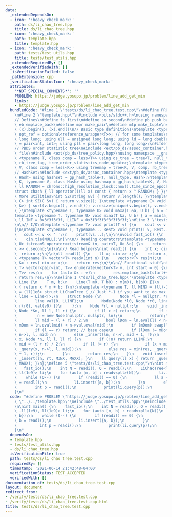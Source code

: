 ```yaml
---
data:
  _extendedDependsOn:
  - icon: ':heavy_check_mark:'
    path: ds/li_chao_tree.hpp
    title: ds/li_chao_tree.hpp
  - icon: ':heavy_check_mark:'
    path: template.hpp
    title: template.hpp
  - icon: ':heavy_check_mark:'
    path: tests/test_utils.hpp
    title: tests/test_utils.hpp
  _extendedRequiredBy: []
  _extendedVerifiedWith: []
  _isVerificationFailed: false
  _pathExtension: cpp
  _verificationStatusIcon: ':heavy_check_mark:'
  attributes:
    '*NOT_SPECIAL_COMMENTS*': ''
    PROBLEM: https://judge.yosupo.jp/problem/line_add_get_min
    links:
    - https://judge.yosupo.jp/problem/line_add_get_min
  bundledCode: "#line 1 \"tests/ds/li_chao_tree.test.cpp\"\n#define PROBLEM \"https://judge.yosupo.jp/problem/line_add_get_min\"\
    \n#line 2 \"template.hpp\"\n#include <bits/stdc++.h>\nusing namespace std;\n\n\
    // Defines\n#define fs first\n#define sn second\n#define pb push_back\n#define\
    \ eb emplace_back\n#define mpr make_pair\n#define mtp make_tuple\n#define all(x)\
    \ (x).begin(), (x).end()\n// Basic type definitions\ntemplate <typename T> using\
    \ opt_ref = optional<reference_wrapper<T>>; // for some templates\nusing ll =\
    \ long long; using ull = unsigned long long; using ld = long double;\nusing pii\
    \ = pair<int, int>; using pll = pair<long long, long long>;\n#ifdef __GNUG__\n\
    // PBDS order statistic tree\n#include <ext/pb_ds/assoc_container.hpp> // Common\
    \ file\n#include <ext/pb_ds/tree_policy.hpp>\nusing namespace __gnu_pbds;\ntemplate\
    \ <typename T, class comp = less<T>> using os_tree = tree<T, null_type, comp,\
    \ rb_tree_tag, tree_order_statistics_node_update>;\ntemplate <typename K, typename\
    \ V, class comp = less<K>> using treemap = tree<K, V, comp, rb_tree_tag, tree_order_statistics_node_update>;\n\
    // HashSet\n#include <ext/pb_ds/assoc_container.hpp>\ntemplate <typename T, class\
    \ Hash> using hashset = gp_hash_table<T, null_type, Hash>;\ntemplate <typename\
    \ K, typename V, class Hash> using hashmap = gp_hash_table<K, V, Hash>;\nconst\
    \ ll RANDOM = chrono::high_resolution_clock::now().time_since_epoch().count();\n\
    struct chash { ll operator()(ll x) const { return x ^ RANDOM; } };\n#endif\n//\
    \ More utilities\nint SZ(string &v) { return v.length(); }\ntemplate <typename\
    \ C> int SZ(C &v) { return v.size(); }\ntemplate <typename C> void UNIQUE(vector<C>\
    \ &v) { sort(v.begin(), v.end()); v.resize(unique(v.begin(), v.end()) - v.begin());\
    \ }\ntemplate <typename T, typename U> void maxa(T &a, U b) { a = max(a, b); }\n\
    template <typename T, typename U> void mina(T &a, U b) { a = min(a, b); }\nconst\
    \ ll INF = 0x3f3f3f3f, LLINF = 0x3f3f3f3f3f3f3f3f;\n#line 3 \"tests/test_utils.hpp\"\
    \n\n// I/O\ntemplate <typename T> void print(T v) {\n    cout << v << '\\n';\n\
    }\n\ntemplate <typename T, typename... Rest> void print(T v, Rest... vs) {\n \
    \   cout << v << ' ';\n    print(vs...);\n}\n\nvoid fast_io() {\n    ios_base::sync_with_stdio(false);\n\
    \    cin.tie(NULL);\n}\n\n// Reading operators\ntemplate <typename T, typename\
    \ U> istream& operator>>(istream& in, pair<T, U> &o) {\n    return in >> o.first\
    \ >> o.second;\n}\n\n// Read helpers\nint readi() {\n    int x; cin >> x;\n  \
    \  return x;\n}\n\nll readl() {\n    ll x; cin >> x;\n    return x;\n}\n\ntemplate\
    \ <typename T> vector<T> readv(int n) {\n    vector<T> res(n);\n    for (auto\
    \ &x : res) cin >> x;\n    return res;\n}\n\n// Functional stuff\ntemplate <typename\
    \ T> vector<pair<int, T>> enumerate(vector<T> v, int start = 0) {\n    vector<pair<int,\
    \ T>> res;\n    for (auto &x : v)\n        res.emplace_back(start++, x);\n   \
    \ return res;\n}\n\n#line 1 \"ds/li_chao_tree.hpp\"\ntemplate <typename T> struct\
    \ Line {\n    T m, b;\n    Line(T m0, T b0) : m(m0), b(b0) {}\n    T eval(T x)\
    \ { return x * m + b; }\n};\ntemplate <typename T, ll MINX = (ll)-1e6, ll MAXX\
    \ = (ll)1e6> struct LiChaoTree { // Just *-1 if you want to do max lol\n    using\
    \ line = Line<T>;\n    struct Node {\n        Node *l = nullptr, *r = nullptr;\n\
    \        line val{0, LLINF};\n        Node(Node *l0, Node *r0, line v0) : l(l0),\
    \ r(r0), val(v0) {}\n    };\n    Node *rt = nullptr;\n    void _insert(line ln,\
    \ Node *&n, ll l, ll r) {\n        if (l > r) return;\n        if (!n) {\n   \
    \         n = new Node(nullptr, nullptr, ln);\n            return;\n        }\n\
    \        ll mid = (l + r) / 2;\n        bool lDom = ln.eval(l) < n->val.eval(l),\
    \ mDom = ln.eval(mid) < n->val.eval(mid);\n        if (mDom) swap(ln, n->val);\n\
    \        if (l == r) return; // base case\n        if (lDom != mDom) _insert(ln,\
    \ n->l, l, mid);\n        else _insert(ln, n->r, mid + 1, r);\n    }\n    ll _query(ll\
    \ x, Node *n, ll l, ll r) {\n        if (!n) return LLINF;\n        ll res = n->val.eval(x),\
    \ mid = (l + r) / 2;\n        if (l != r) {\n            if (x < mid) res = min(res,\
    \ _query(x, n->l, l, mid));\n            else res = min(res, _query(x, n->r, mid\
    \ + 1, r));\n        }\n        return res;\n    }\n    void insert(line ln) {\
    \ _insert(ln, rt, MINX, MAXX); }\n    ll query(ll x) { return _query(x, rt, MINX,\
    \ MAXX); }\n};\n#line 5 \"tests/ds/li_chao_tree.test.cpp\"\n\nint main() {\n \
    \   fast_io();\n    int N = readi(), Q = readi();\n    LiChaoTree<ll, -ll(1e9),\
    \ ll(1e9)> li;\n    for (auto [m, b] : readv<pll>(N))\n        li.insert({m, b});\n\
    \    while (Q--) {\n        if (readi() == 0) {\n            ll a = readl(), b\
    \ = readl();\n            li.insert({a, b});\n        }\n        else {\n    \
    \        int p = readi();\n            print(li.query(p));\n        }\n    }\n\
    }\n"
  code: "#define PROBLEM \"https://judge.yosupo.jp/problem/line_add_get_min\"\n#include\
    \ \"../../template.hpp\"\n#include \"../test_utils.hpp\"\n#include \"../../ds/li_chao_tree.hpp\"\
    \n\nint main() {\n    fast_io();\n    int N = readi(), Q = readi();\n    LiChaoTree<ll,\
    \ -ll(1e9), ll(1e9)> li;\n    for (auto [m, b] : readv<pll>(N))\n        li.insert({m,\
    \ b});\n    while (Q--) {\n        if (readi() == 0) {\n            ll a = readl(),\
    \ b = readl();\n            li.insert({a, b});\n        }\n        else {\n  \
    \          int p = readi();\n            print(li.query(p));\n        }\n    }\n\
    }\n"
  dependsOn:
  - template.hpp
  - tests/test_utils.hpp
  - ds/li_chao_tree.hpp
  isVerificationFile: true
  path: tests/ds/li_chao_tree.test.cpp
  requiredBy: []
  timestamp: '2021-06-14 21:42:48-04:00'
  verificationStatus: TEST_ACCEPTED
  verifiedWith: []
documentation_of: tests/ds/li_chao_tree.test.cpp
layout: document
redirect_from:
- /verify/tests/ds/li_chao_tree.test.cpp
- /verify/tests/ds/li_chao_tree.test.cpp.html
title: tests/ds/li_chao_tree.test.cpp
---
```

